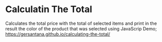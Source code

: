 # Calculatin The Total
Calculates the total price with the total of selected items and print in the result the color of the product that was selected using JavaScrip
Demo; https://gersantana.github.io/calculating-the-total/
